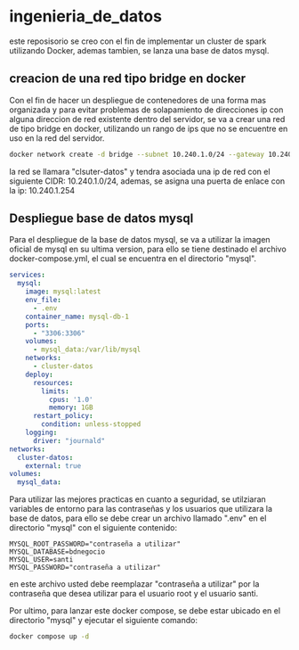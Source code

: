 # ingenieria_de_datos


este reposisorio se creo con el fin de implementar un cluster de spark utilizando Docker, ademas tambien, se lanza una base de datos mysql.

## creacion de una red tipo bridge en docker


Con el fin de hacer un despliegue de contenedores de una forma mas organizada y para evitar problemas de solapamiento de direcciones ip con alguna direccion de red existente dentro del servidor, se va a crear una red de tipo bridge en docker, utilizando un rango de ips que no se encuentre en uso en la red del servidor.

```bash
docker network create -d bridge --subnet 10.240.1.0/24 --gateway 10.240.1.254 cluster-datos
```

la red se llamara "clsuter-datos" y tendra asociada una ip de red con el siguiente CIDR: 10.240.1.0/24, ademas, se asigna una puerta de enlace con la ip: 10.240.1.254

## Despliegue base de datos mysql

Para el despliegue de la base de datos mysql, se va a utilizar la imagen oficial de mysql en su ultima version, para ello se tiene destinado el archivo docker-compose.yml, el cual se encuentra en el directorio "mysql".

```yaml
services:
  mysql:
    image: mysql:latest
    env_file:
      - .env
    container_name: mysql-db-1
    ports:
      - "3306:3306"
    volumes:
      - mysql_data:/var/lib/mysql
    networks:
      - cluster-datos
    deploy:
      resources:
        limits:
          cpus: '1.0'
          memory: 1GB
      restart_policy:
        condition: unless-stopped
    logging:
      driver: "journald"
networks:
  cluster-datos:
    external: true
volumes:
  mysql_data:
```

Para utilizar las mejores practicas en cuanto a seguridad, se utilziaran variables de entorno para las contraseñas y los usuarios que utilizara la base de datos, para ello se debe crear un archivo llamado ".env" en el directorio "mysql" con el siguiente contenido:

```text
MYSQL_ROOT_PASSWORD="contraseña a utilizar"
MYSQL_DATABASE=bdnegocio
MYSQL_USER=santi
MYSQL_PASSWORD="contraseña a utilizar"
```

en este archivo usted debe reemplazar "contraseña a utilizar" por la contraseña que desea utilizar para el usuario root y el usuario santi.


Por ultimo, para lanzar este docker compose, se debe estar ubicado en el directorio "mysql" y ejecutar el siguiente comando:

```bash
docker compose up -d
```


